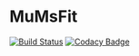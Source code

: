 # MuMsFit

[![Build Status](https://travis-ci.org/MH0896/MuMsFit.svg?branch=master)](https://travis-ci.org/MH0896/MuMsFit)
[![Codacy Badge](https://api.codacy.com/project/badge/Grade/2348fc4c570c40db8f9766300637443f)](https://www.codacy.com/app/MH0896/MuMsFit?utm_source=github.com&amp;utm_medium=referral&amp;utm_content=MH0896/MuMsFit&amp;utm_campaign=Badge_Grade)
